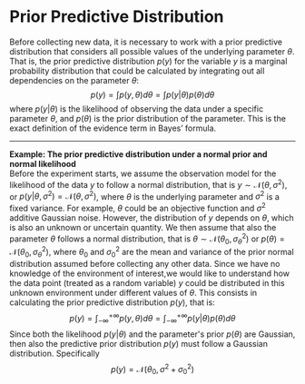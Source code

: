 # Prior Predictive Distribution

Before collecting new data, it is necessary to work with a prior predictive distribution that considers
all possible values of the underlying parameter $\theta$. That is, the prior predictive distribution $p(y)$ for the
variable $y$ is a marginal probability distribution that could be calculated by integrating out all dependencies on the
parameter $\theta$:
$$
p(y) = \int{p(y, \theta)d\theta} = \int{p(y \vert \theta)p(\theta)d\theta}
$$
where $p(y \vert \theta)$ is the likelihood of observing the data under a specific parameter $\theta$, and $p(\theta)$
is the prior distribution of the parameter. This is the exact
definition of the evidence term in Bayes’ formula.

---

**Example: The prior predictive distribution under a normal prior and normal likelihood**  
Before the experiment starts, we assume the observation model for the likelihood of the data $y$ to follow a normal
distribution, that is $y \sim \mathcal{N}(\theta, \sigma^2)$,
or $p(y \vert \theta, \sigma^2) = \mathcal{N}(\theta, \sigma^2)$, where $\theta$ is the underlying parameter
and $\sigma^2$ is a fixed variance. For example, $\theta$ could be an objective function and $\sigma^2$ additive
Gaussian noise. However, the distribution of $y$ depends on $\theta$, which is also an unknown or uncertain quantity. We
then assume that also the parameter $\theta$ follows a normal distribution, that
is $\theta \sim \mathcal{N}\left(\theta_0, \sigma_\theta^2 \right)$
or $p(\theta) = \mathcal{N}\left(\theta_0, \sigma_\theta^2\right)$, where $\theta_0$ and $\sigma_0^2$ are the mean and
variance of the prior normal distribution assumed before collecting any other data. Since we have no knowledge of the
environment of interest,we would like to understand how the data point (treated as a random variable) $y$ could be
distributed in this unknown environment under different values of $\theta$. This consists in calculating the prior
predictive distribution $p(y)$, that is:
$$p(y) = \int_{-\infty}^{+\infty}{p(y, \theta)d\theta} = \int_{-\infty}^{+\infty}{p(y \vert \theta)p(\theta)d\theta}$$
Since both the likelihood $p(y \vert \theta)$ and the parameter's prior $p(\theta)$ are Gaussian, then also the
predictive prior distribution $p(y)$ must follow a Gaussian distribution. Specifically
$$p(y) = \mathcal{N}\left(\theta_0, \sigma^2 + \sigma_0^2\right)$$